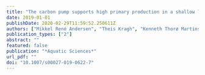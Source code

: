 ```yaml
---
title: "The carbon pump supports high primary production in a shallow lake"
date: 2019-01-01
publishDate: 2020-02-29T11:59:52.250611Z
authors: ["Mikkel René Andersen", "Theis Kragh", "Kenneth Thorø Martinsen", "Emil Kristensen", "Kaj Sand-Jensen"]
publication_types: ["2"]
abstract: ""
featured: false
publication: "*Aquatic Sciences*"
url_pdf: ""
doi: "10.1007/s00027-019-0622-7"
---
```


